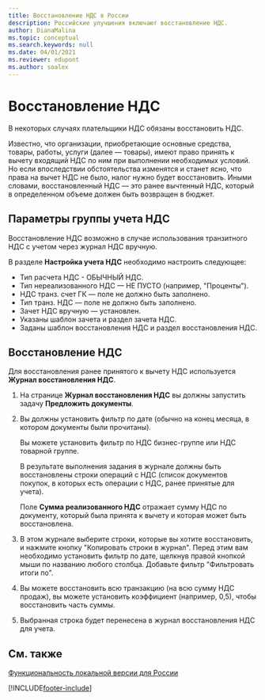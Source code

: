 ```yaml
---
title: Восстановление НДС в России
description: Российские улучшения включают восстановление НДС.
author: DianaMalina
ms.topic: conceptual
ms.search.keywords: null
ms.date: 04/01/2021
ms.reviewer: edupont
ms.author: soalex
---
```


# Восстановление НДС

В некоторых случаях плательщики НДС обязаны восстановить НДС.

Известно, что организации, приобретающие основные средства, товары, работы, услуги (далее — товары), имеют право принять к вычету входящий НДС по ним при выполнении необходимых условий. Но если впоследствии обстоятельства изменятся и станет ясно, что права на вычет НДС не было, налог нужно будет восстановить. Иными словами, восстановленный НДС — это ранее вычтенный НДС, который в определенном объеме должен быть возвращен в бюджет.

## Параметры группы учета НДС  

Восстановление НДС возможно в случае использования транзитного НДС с учетом через журнал НДС вручную.  

В разделе **Настройка учета НДС** необходимо настроить следующее:  

- Тип расчета НДС - ОБЫЧНЫЙ НДС.
-  Тип нереализованного НДС — НЕ ПУСТО (например, "Проценты").  
- НДС транз. счет ГК — поле не должно быть заполнено.
- Тип транз. НДС — поле не должно быть заполнено.  
- Зачет НДС вручную — установлен.  
- Указаны шаблон зачета и раздел зачета НДС.  
- Заданы шаблон восстановления НДС и раздел восстановления НДС.

## Восстановление НДС

Для восстановления ранее принятого к вычету НДС используется **Журнал восстановления НДС**.

1. На странице **Журнал восстановления НДС** вы должны запустить задачу **Предложить документы**.  

2. Вы должны установить фильтр по дате (обычно на конец месяца, в котором документы были прочитаны).  

    Вы можете установить фильтр по НДС бизнес-группе или НДС товарной группе.  

    В результате выполнения задания в журнале должны быть восстановлены строки операций с НДС (список документов покупок, в которых есть операции с НДС, ранее принятые для учета).

    Поле **Сумма реализованного НДС** отражает сумму НДС по документу, который была принята к вычету и которая может быть восстановлена.

3. В этом журнале выберите строки, которые вы хотите восстановить, и нажмите кнопку "Копировать строки в журнал". Перед этим вам необходимо установить фильтр по дате, щелкнув правой кнопкой мыши по названию любого столбца. Добавьте фильтр "Фильтровать итоги по".
4. Вы можете восстановить всю транзакцию (на всю сумму НДС продаж), вы можете установить коэффициент (например, 0,5), чтобы восстановить часть суммы.
5. Выбранная строка будет перенесена в журнал восстановления НДС для учета.

## См. также

[Функциональность локальной версии для России](russia-local-functionality.md)  


[!INCLUDE[footer-include](../../includes/footer-banner.md)]